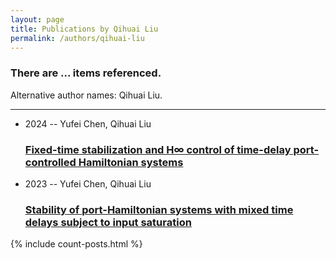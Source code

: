 ```yaml
---
layout: page
title: Publications by Qihuai Liu
permalink: /authors/qihuai-liu
---
```


<h3 id="number-posts">There are ... items referenced.</h3>
<p id='info-authors'>Alternative author names: Qihuai Liu.</p>
<hr />
<ul class="post-list">
<li><span class='post-meta'>2024 -- Yufei Chen, Qihuai Liu</span><h3><a class='post-link' href="{{ site.baseurl }}/fixed-time-stabilization-and-h-control-of-time-delay-port-controlled-hamiltonian-systems">Fixed-time stabilization and H∞ control of time-delay port-controlled Hamiltonian systems</a></h3></li>
<li><span class='post-meta'>2023 -- Yufei Chen, Qihuai Liu</span><h3><a class='post-link' href="{{ site.baseurl }}/stability-of-port-hamiltonian-systems-with-mixed-time-delays-subject-to-input-saturation">Stability of port-Hamiltonian systems with mixed time delays subject to input saturation</a></h3></li>

</ul>
{% include count-posts.html %}
